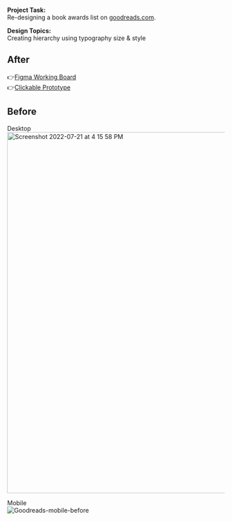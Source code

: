 **Project Task:** <br> Re-designing a book awards list on [goodreads.com](https://www.goodreads.com/).

**Design Topics:** <br> Creating hierarchy using typography size & style
<br>
## After <br>
👉[Figma Working Board](https://www.figma.com/file/bavE5DuXVJLVI2Lsusarvo/2-%E2%80%94-Typography?node-id=1%3A3) 
<br>
👉[Clickable Prototype](...) 

## Before <br>
Desktop <br>
<img width="835" alt="Screenshot 2022-07-21 at 4 15 58 PM" src="https://user-images.githubusercontent.com/91729217/180236031-4607c3e7-bc6f-413e-a1a1-05c1099854e0.png">
<br>

Mobile <br>
![Goodreads-mobile-before](https://user-images.githubusercontent.com/91729217/180237384-c6424d60-ab36-4f77-b6b6-7c63772e692b.png)

